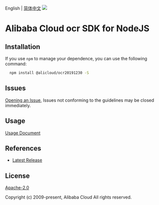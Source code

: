 English | [简体中文](README-CN.md)
![](https://aliyunsdk-pages.alicdn.com/icons/AlibabaCloud.svg)

# Alibaba Cloud ocr SDK for NodeJS

## Installation
If you use `npm` to manage your dependence, you can use the following command:

```sh
  npm install @alicloud/ocr20191230 -S
```

## Issues
[Opening an Issue](https://github.com/aliyun/alibabacloud-typescript-sdk/issues/new), Issues not conforming to the guidelines may be closed immediately.

## Usage
[Usage Document](https://github.com/aliyun/alibabacloud-typescript-sdk/blob/master/docs/Usage-EN.md#quick-examples)

## References
* [Latest Release](https://github.com/aliyun/alibabacloud-typescript-sdk/)

## License
[Apache-2.0](http://www.apache.org/licenses/LICENSE-2.0)

Copyright (c) 2009-present, Alibaba Cloud All rights reserved.
